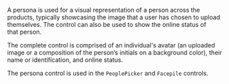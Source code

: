 A persona is used for a visual representation of a person across the products, typically showcasing the image that a user has chosen to upload themselves. The control can also be used to show the online status of that person. 
 
 
The complete control is comprised of an individual's avatar (an uploaded image or a composition of the person’s initials on a background color), their name or identification, and online status. 
 
 
The persona control is used in the `PeoplePicker` and `Facepile` controls. 
